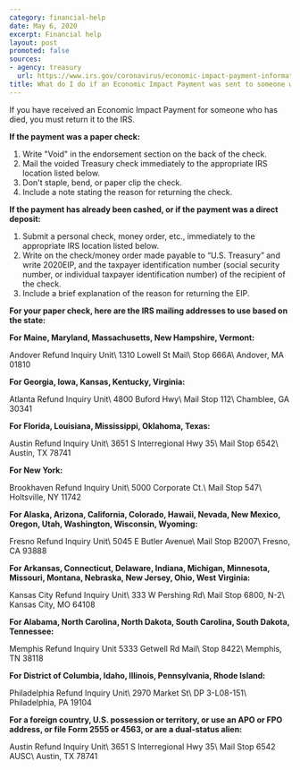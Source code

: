 ```yaml
---
category: financial-help
date: May 6, 2020
excerpt: Financial help
layout: post
promoted: false
sources:
- agency: treasury
  url: https://www.irs.gov/coronavirus/economic-impact-payment-information-center
title: What do I do if an Economic Impact Payment was sent to someone who has died?
---
```


If you have received an Economic Impact Payment for someone who has died, you must return it to the IRS.

**If the payment was a paper check:**
1. Write "Void" in the endorsement section on the back of the check.
1. Mail the voided Treasury check immediately to the appropriate IRS location listed below.
1. Don't staple, bend, or paper clip the check.
1. Include a note stating the reason for returning the check.

**If the payment has already been cashed, or if the payment was a direct deposit:**
1. Submit a personal check, money order, etc., immediately to the appropriate IRS location listed below.
1. Write on the check/money order made payable to “U.S. Treasury” and write 2020EIP, and the taxpayer identification number (social security number, or individual taxpayer identification number) of the recipient of the check.
1. Include a brief explanation of the reason for returning the EIP.

**For your paper check, here are the IRS mailing addresses to use based on the state:**

**For Maine, Maryland, Massachusetts, New Hampshire, Vermont:**

Andover Refund Inquiry Unit\\
1310 Lowell St Mail\\
Stop 666A\\
Andover, MA 01810

**For Georgia, Iowa, Kansas, Kentucky, Virginia:**

Atlanta Refund Inquiry Unit\\
4800 Buford Hwy\\
Mail Stop 112\\
Chamblee, GA 30341

**For Florida, Louisiana, Mississippi, Oklahoma, Texas:**

Austin Refund Inquiry Unit\\
3651 S Interregional Hwy 35\\
Mail Stop 6542\\
Austin, TX 78741

**For New York:**

Brookhaven Refund Inquiry Unit\\
5000 Corporate Ct.\\
Mail Stop 547\\
Holtsville, NY 11742

**For Alaska, Arizona, California, Colorado, Hawaii, Nevada, New Mexico, Oregon, Utah, Washington, Wisconsin, Wyoming:**

Fresno Refund Inquiry Unit\\
5045 E Butler Avenue\\
Mail Stop B2007\\
Fresno, CA 93888

**For Arkansas, Connecticut, Delaware, Indiana, Michigan, Minnesota, Missouri, Montana, Nebraska, New Jersey, Ohio, West Virginia:**

Kansas City Refund Inquiry Unit\\
333 W Pershing Rd\\
Mail Stop 6800, N-2\\
Kansas City, MO 64108

**For Alabama, North Carolina, North Dakota, South Carolina, South Dakota, Tennessee:**

Memphis Refund Inquiry Unit
5333 Getwell Rd Mail\\
Stop 8422\\
Memphis, TN 38118

**For District of Columbia, Idaho, Illinois, Pennsylvania, Rhode Island:**

Philadelphia Refund Inquiry Unit\\
2970 Market St\\
DP 3-L08-151\\
Philadelphia, PA 19104

**For a foreign country, U.S. possession or territory, or use an APO or FPO address, or file Form 2555 or 4563, or are a dual-status alien:**

Austin Refund Inquiry Unit\\
3651 S Interregional Hwy 35\\
Mail Stop 6542 AUSC\\
Austin, TX 78741